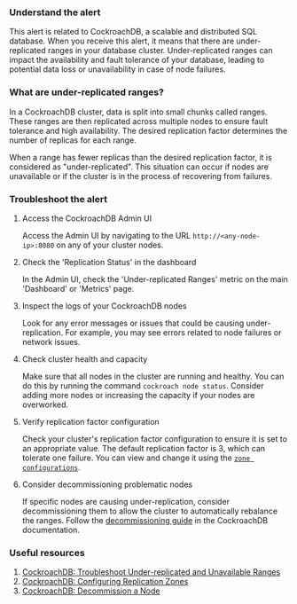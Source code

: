 ### Understand the alert

This alert is related to CockroachDB, a scalable and distributed SQL database. When you receive this alert, it means that there are under-replicated ranges in your database cluster. Under-replicated ranges can impact the availability and fault tolerance of your database, leading to potential data loss or unavailability in case of node failures.

### What are under-replicated ranges?

In a CockroachDB cluster, data is split into small chunks called ranges. These ranges are then replicated across multiple nodes to ensure fault tolerance and high availability. The desired replication factor determines the number of replicas for each range.

When a range has fewer replicas than the desired replication factor, it is considered as "under-replicated". This situation can occur if nodes are unavailable or if the cluster is in the process of recovering from failures.

### Troubleshoot the alert

1. Access the CockroachDB Admin UI

   Access the Admin UI by navigating to the URL `http://<any-node-ip>:8080` on any of your cluster nodes.

2. Check the 'Replication Status' in the dashboard

   In the Admin UI, check the 'Under-replicated Ranges' metric on the main 'Dashboard' or 'Metrics' page.

3. Inspect the logs of your CockroachDB nodes

   Look for any error messages or issues that could be causing under-replication. For example, you may see errors related to node failures or network issues.

4. Check cluster health and capacity

   Make sure that all nodes in the cluster are running and healthy. You can do this by running the command `cockroach node status`. Consider adding more nodes or increasing the capacity if your nodes are overworked.

5. Verify replication factor configuration

   Check your cluster's replication factor configuration to ensure it is set to an appropriate value. The default replication factor is 3, which can tolerate one failure. You can view and change it using the [`zone configurations`](https://www.cockroachlabs.com/docs/stable/configure-replication-zones.html).

6. Consider decommissioning problematic nodes

   If specific nodes are causing under-replication, consider decommissioning them to allow the cluster to automatically rebalance the ranges. Follow the [decommissioning guide](https://www.cockroachlabs.com/docs/stable/remove-nodes.html) in the CockroachDB documentation.

### Useful resources

1. [CockroachDB: Troubleshoot Under-replicated and Unavailable Ranges](https://www.cockroachlabs.com/docs/stable/cluster-setup-troubleshooting.html#db-console-shows-under-replicated-unavailable-ranges)
2. [CockroachDB: Configuring Replication Zones](https://www.cockroachlabs.com/docs/stable/configure-replication-zones.html)
3. [CockroachDB: Decommission a Node](https://www.cockroachlabs.com/docs/stable/remove-nodes.html)